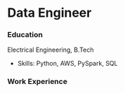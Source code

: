 # Data Engineer

### Education
Electrical Engineering, B.Tech
- Skills: Python, AWS, PySpark, SQL
### Work Experience
